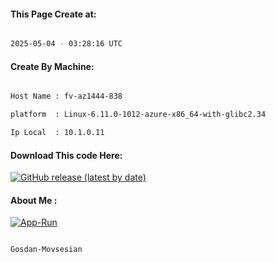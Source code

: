 
   
#### This Page Create at:

```bash

2025-05-04 - 03:28:16 UTC

```

#### Create By Machine:

```bash

Host Name : fv-az1444-838

platform  : Linux-6.11.0-1012-azure-x86_64-with-glibc2.34

Ip Local  : 10.1.0.11

```
#### Download This code Here:

[![GitHub release (latest by date)](https://img.shields.io/github/v/release/Gosdan-Movsesian/Gosdan?style=for-the-badge&label=Download)](https://github.com/Gosdan-Movsesian/Gosdan/releases) 

</p> 

#### About Me :

[![App-Run](https://github.com/Gosdan-Movsesian/Gosdan/actions/workflows/App-Run.yml/badge.svg)](https://github.com/Gosdan-Movsesian/Gosdan/actions/workflows/App-Run.yml)

```bash

Gosdan-Movsesian

```

